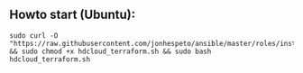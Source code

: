 ## Howto start (Ubuntu):
```
sudo curl -O "https://raw.githubusercontent.com/jonhespeto/ansible/master/roles/instance/hdcloud_terraform.sh" && sudo chmod +x hdcloud_terraform.sh && sudo bash hdcloud_terraform.sh
```
